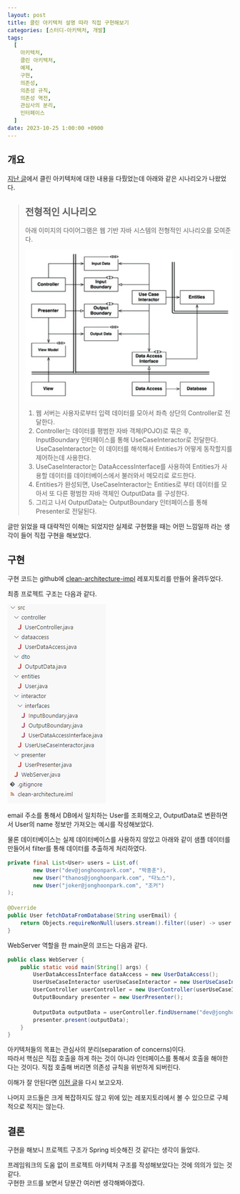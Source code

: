 ```yaml
---
layout: post
title: 클린 아키텍처 설명 따라 직접 구현해보기
categories: [스터디-아키텍처, 개발]
tags:
  [
    아키텍처,
    클린 아키텍처,
    예제,
    구현,
    의존성,
    의존성 규칙,
    의존성 역전,
    관심사의 분리,
    인터페이스
  ]
date: 2023-10-25 1:00:00 +0900
---
```


## 개요

[지난 글](/2023/10/24/클린-아키텍처)에서 클린 아키텍처에 대한 내용을 다뤘었는데 아래와 같은 시나리오가 나왔었다.

> ## 전형적인 시나리오
> 
> 아래 이미지의 다이어그램은 웹 기반 자바 시스템의 전형적인 시나리오를 모여준다.
> 
> ![diagram-of-web-based-java-system](/assets/images/2023-10-24-클린-아키텍처/diagram-of-web-based-java-system.png)
> 
> 1. 웹 서버는 사용자로부터 입력 데이터를 모아서 좌측 상단의 Controller로 전달한다.
> 2. Controller는 데이터를 평범한 자바 객체(POJO)로 묶은 후, InputBoundary 인터페이스를 통해 UseCaseInteractor로 전달한다. UseCaseInteractor는 이 데이터를 해석해서 Entities가 어떻게 동작할지를 제어하는데 사용한다.
> 3. UseCaseInteractor는 DataAccessInterface를 사용하여 Entities가 사용할 데이터를 데이터베이스에서 불러와서 메모리로 로드한다.
> 4. Entities가 완성되면, UseCaseInteractor는 Entities로 부터 데이터를 모아서 또 다른 평범한 자바 객체인 OutputData 를 구성한다.
> 5. 그리고 나서 OutputData는 OutputBoundary 인터페이스를 통해 Presenter로 전달된다.

글만 읽었을 때 대략적인 이해는 되었지만 실제로 구현했을 때는 어떤 느낌일까 라는 생각이 들어 직접 구현을 해보았다.

## 구현

구현 코드는 github에 [clean-architecture-impl](https://github.com/dev-jonghoonpark/clean-architecture-impl) 레포지토리를 만들어 올려두었다.

최종 프로젝트 구조는 다음과 같다.

![project-structure](/assets/images/2023-10-25-클린-아키텍처-직접-구현해보기/project-structure.png)

email 주소를 통해서 DB에서 일치하는 User를 조회해오고, OutputData로 변환하면서 User의 name 정보만 가져오는 예시를 작성해보았다.

물론 데이터베이스는 실제 데이터베이스를 사용하지 않았고 아래와 같이 샘플 데이터를 만들어서 filter를 통해 데이터를 추출하게 처리하였다.

```java
private final List<User> users = List.of(
        new User("dev@jonghoonpark.com", "박종훈"),
        new User("thanos@jonghoonpark.com", "타노스"),
        new User("joker@jonghoonpark.com", "조커")
);

@Override
public User fetchDataFromDatabase(String userEmail) {
    return Objects.requireNonNull(users.stream().filter((user) -> user.getEmail().equals(userEmail)).findFirst().orElse(null));
}
```

WebServer 역할을 한 main문의 코드는 다음과 같다.

```java
public class WebServer {
    public static void main(String[] args) {
        UserDataAccessInterface dataAccess = new UserDataAccess();
        UserUseCaseInteractor userUseCaseInteractor = new UserUseCaseInteractor(dataAccess);
        UserController userController = new UserController(userUseCaseInteractor);
        OutputBoundary presenter = new UserPresenter();

        OutputData outputData = userController.findUsername("dev@jonghoonpark.com");
        presenter.present(outputData);
    }
}
```

아키텍처들의 목표는 관심사의 분리(separation of concerns)이다.  
따라서 핵심은 직접 호출을 하게 하는 것이 아니라 인터페이스를 통해서 호출을 해야한다는 것이다.
직접 호출해 버리면 의존성 규칙을 위반하게 되버린다.

이해가 잘 안된다면 [이전 글](/2023/10/24/클린-아키텍처)을 다시 보고오자.

나머지 코드들은 크게 복잡하지도 않고 위에 있는 레포지토리에서 볼 수 있으므로 구체적으로 적지는 않는다. 

## 결론

구현을 해보니 프로젝트 구조가 Spring 비슷해진 것 같다는 생각이 들었다.  

프레임워크의 도움 없이 프로젝트 아키텍처 구조를 작성해보았다는 것에 의의가 있는 것 같다.  
구현한 코드를 보면서 당분간 여러번 생각해봐야겠다.  
